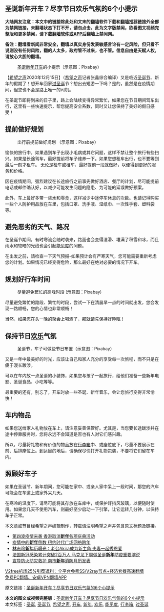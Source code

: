  <h2>圣诞新年开车？尽享节日欢乐气氛的6个小提示</h2> <p class="notice"><b>大陆网友注意：本文中的链接除此处和文末的<a href="https://github.com/bannedbook/fanqiang" >翻墙</a>软件下载和<a href="https://github.com/killgcd/justmysocks/blob/master/README.md">翻墙推荐</a>链接外全部为禁网链接，未翻墙状态下打不开，请勿点击。此为文字版禁闻，欲看图文视频完整版和更多禁闻，请下载<a href="https://github.com/bannedbook/fanqiang">翻墙软件或APP</a>后翻墙上禁闻网。</p><p>备注：翻墙看新闻非常安全，翻墙以真实身份发表敏感言论有一定风险，但只看不说则没有任何风险，翻的人太多，政府管不过来，也不管。信息自由是天赋人权，请放心大胆的翻墙。</b></p>  <div class="entry"> <figure><figcaption><a href="https://www.bannedbook.org/bnews/tag/%E5%9C%A3%E8%AF%9E/" class="st_tag internal_tag" rel="tag" title="标签 圣诞 下的日志">圣诞</a><a href="https://www.bannedbook.org/bnews/tag/%E6%96%B0%E5%B9%B4/" class="st_tag internal_tag" rel="tag" title="标签 新年 下的日志">新年</a><a href="https://www.bannedbook.org/bnews/tag/%E5%BC%80%E8%BD%A6/" class="st_tag internal_tag" rel="tag" title="标签 开车 下的日志">开车</a>的小提示（示意图：Pixabay）</figcaption></figure> <p>【<span class='wp_keywordlink_affiliate'><a href="https://www.soundofhope.org" title="希望之声" target="_blank">希望之声</a></span>2020年12月15日】（<a href="https://www.bannedbook.org/bnews/tag/%e5%b8%8c%e6%9c%9b%e4%b9%8b%e5%a3%b0/" class="st_tag internal_tag" rel="tag" title="标签 希望之声 下的日志">希望之声</a>记者张鑫综合编译）又是临近<a href="https://www.bannedbook.org/bnews/tag/%e5%9c%a3%e8%af%9e%e8%8a%82/" class="st_tag internal_tag" rel="tag" title="标签 圣诞节 下的日志">圣诞节</a>、新年的假期了！想开车回家<a href="https://www.bannedbook.org/bnews/tag/%e8%bf%87%e5%9c%a3%e8%af%9e/" class="st_tag internal_tag" rel="tag" title="标签 过圣诞 下的日志">过圣诞</a>节？想出去短游一下吗？是的，虽然是在疫情期间，但您也不会是路上唯一的司机。</p> <p>在圣诞节即将到来的日子里，路上会陆续变得异常繁忙，如果您在节日期间驾车出行，这里有一些快速提示，帮您提高安全系数，同时又让您保持了美好的假日感受！</p> <h2>提前做好规划</h2> <figure><figcaption>出行前提前做好规划 （示意图：Pixabay）</figcaption></figure> <p>愉快的旅行中，如果遇到车子出现小毛病或其它问题，这样不禁让整个旅行有些扫兴。如果是长途驾车，最好提前将车子维养一下。如果您想租车出行，也不要等到最后一刻才租车。 无论是检车或租车，最好提前一段就做好，以便得到更好的服务和价格。</p> <p>因在疫情期间，强烈建议在长途旅行之前事先做好酒店、餐厅的计划，尽可能提前电话或邮件确认好，以减少可能发生问题的隐患、为可能的延误做好预案。</p>  <p>此外，车上最好多带一些水和零食，这样减少中途停车休息的次数。也请记得购买一些个人防护用品放在车里，包括口罩、洗手液、湿纸巾、一次性手套、塑料袋等。</p> <h2>避免恶劣的天气、路况</h2> <p>在圣诞节期间，有时寒流会随时袭来，路面也会变得湿滑、堆满了积雪和冰，而且雨水和较暗的光线也会引起<a href="https://www.bannedbook.org/bnews/tag/%E8%83%BD%E8%A7%81%E5%BA%A6/" class="st_tag internal_tag" rel="tag" title="标签 能见度 下的日志">能见度</a>的问题。</p> <p>在出发之前，请检查一下天气预报-如果预计会有严寒天气，您可能需要重新考虑您的计划。如果情况已经变得危险，那么最好在绝对必要的情况下开车。</p> <h2>规划好行车时间</h2> <figure><figcaption>尽量避免繁忙的高峰时段 (示意图：Pixabay)</figcaption></figure> <p>尽量避免繁忙的路段、繁忙的时段，尝试一下在清晨早一点的时间就出发，您会发现一路顺畅，您的心情也非常顺畅！</p>  <p>当然，如果您在头一晚的聚会上喝酒了，那就请先保持好睡眠！</p> <h2>保持节日<a href="https://www.bannedbook.org/bnews/tag/%E6%AC%A2%E4%B9%90/" class="st_tag internal_tag" rel="tag" title="标签 欢乐 下的日志">欢乐</a>气氛</h2> <figure><figcaption>圣诞节，车子可做些节日布置（示意图：Pixabay）</figcaption></figure> <p>又是一年中最美好的时光，应该让自己和家人充分的享受每一次旅程，而不只是在疲于漫长跋涉。</p> <p>可以在车内放一点圣诞的小装饰，如果您与孩子一起旅行，给他们准备一些新年电影、圣诞食品、小吃等等。</p> <p>最重要的还有，别忘了，开车时放一些圣诞、新年音乐，会让您旅行变得非常愉快！</p>  <h2>车内物品</h2> <p>如果您送给家人礼物放在车上，请注意妥善保管好。尤其是，当您要长途跋涉并在途中停靠服务时，您将永远不会知道是否也有人对它们感兴趣。</p> <p>所以，尽量将礼物和有价值的物品放在<a href="https://www.bannedbook.org/bnews/tag/%e8%a1%8c%e6%9d%8e%e7%ae%b1/" class="st_tag internal_tag" rel="tag" title="标签 行李箱 下的日志">行李箱</a>中、或座位底下，尽量不要展示在前、后排座位上。到达目的地后，请确保尽快打开礼物包装，不要将它们留在车内。</p> <h2>照顾好车子</h2> <p>如果在圣诞节、新年期间，您可能在家中、或亲人家中呆上一段时间，那您的汽车可能会在车道上或家外呆几天。</p> <p>在寒冷的温度下，请尽可能将其存放在车库中，或保护好挡风玻璃，以便随时使用。如果您几天不使用汽车，则最好至少启动一下引擎，让它运转几分钟，以保持车子正常。</p>  <p>本文章或节目经希望之声编辑制作，转载请注明希望之声并包含原文标题及链接。</p> <ul class='op-related-articles' title='相关阅读'> <li><a href='https://www.bannedbook.org/bnews/cnnews/hknews/20201205/1442239.html' target='_blank'>第四波疫情来袭 香港取消<b>新年</b>各项庆典活动</a></li> <li><a href='https://www.bannedbook.org/bnews/bannedvideo/20201128/1438818.html' target='_blank'>疫情中的<b>新年</b>倒数 纽约时代广场网络跨年</a></li> <li><a href='https://www.bannedbook.org/bnews/yule/20201120/1433904.html' target='_blank'>林志玲<b>新年</b>历曝光：老公Akira成为新主角 夫妻一起秀恩爱</a></li> <li><a href='https://www.bannedbook.org/bnews/worldnews/20201118/1432653.html' target='_blank'>法国新冠感染累计突破2百万人 马克龙下周做圣诞<b>新年</b>防疫重要演说</a></li> <li><a href='https://www.bannedbook.org/bnews/taiwannews/20201113/1430349.html' target='_blank'>宣导防火防灾救护 南市<b>新年</b>消防月历发表</a></li> </ul> <p class="texttj"> <a href="https://github.com/bannedbook/fanqiang/wiki/V2ray%E6%9C%BA%E5%9C%BA" target="_blank">V2free机场25%引荐返利：全平台免费SS/V2ray节点+经济套餐高速翻墙</a><br/> <a href="https://github.com/bannedbook/fanqiang/wiki/%E7%A6%81%E9%97%BB%E7%BD%91%E5%AE%89%E5%8D%93%E7%BF%BB%E5%A2%99%E6%96%B0%E9%97%BBAPP" target="_blank">免费PC翻墙、安卓VPN翻墙APP</a></p><p>原文链接：<a class="src_link"  href="https://www.soundofhope.org/post/453940" target="_blank">圣诞新年开车？尽享节日欢乐气氛的6个小提示</a></p><a name='sharetosocial'></a>       <div><b>本文的图文或视频完整版</b>：<a href='https://www.bannedbook.org/bnews/comments/20201216/1448453.html'>圣诞新年开车？尽享节日欢乐气氛的6个小提示</a></div>  </div><!--END ENTRY--> <div class="postfooter"> <div>本文标签：<a href="https://www.bannedbook.org/bnews/tag/%E5%9C%A3%E8%AF%9E/" rel="tag">圣诞</a>, <a href="https://www.bannedbook.org/bnews/tag/%e5%9c%a3%e8%af%9e%e8%8a%82/" rel="tag">圣诞节</a>, <a href="https://www.bannedbook.org/bnews/tag/%e5%b8%8c%e6%9c%9b%e4%b9%8b%e5%a3%b0/" rel="tag">希望之声</a>, <a href="https://www.bannedbook.org/bnews/tag/%E5%BC%80%E8%BD%A6/" rel="tag">开车</a>, <a href="https://www.bannedbook.org/bnews/tag/%E6%96%B0%E5%B9%B4/" rel="tag">新年</a>, <a href="https://www.bannedbook.org/bnews/tag/%E6%AC%A2%E4%B9%90/" rel="tag">欢乐</a>, <a href="https://www.bannedbook.org/bnews/tag/%E8%83%BD%E8%A7%81%E5%BA%A6/" rel="tag">能见度</a>, <a href="https://www.bannedbook.org/bnews/tag/%e8%a1%8c%e6%9d%8e%e7%ae%b1/" rel="tag">行李箱</a>, <a href="https://www.bannedbook.org/bnews/tag/%e8%bf%87%e5%9c%a3%e8%af%9e/" rel="tag">过圣诞</a></div>  </div><!--END POSTFOOTER--> 